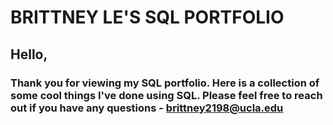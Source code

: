 # BRITTNEY LE'S SQL PORTFOLIO 


## Hello, 

### Thank you for viewing my SQL portfolio. Here is a collection of some cool things I've done using SQL. Please feel free to reach out if you have any questions - brittney2198@ucla.edu
